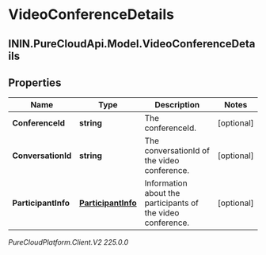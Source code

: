 # VideoConferenceDetails

## ININ.PureCloudApi.Model.VideoConferenceDetails

## Properties

|Name | Type | Description | Notes|
|------------ | ------------- | ------------- | -------------|
| **ConferenceId** | **string** | The conferenceId. | [optional] |
| **ConversationId** | **string** | The conversationId of the video conference. | [optional] |
| **ParticipantInfo** | [**ParticipantInfo**](ParticipantInfo) | Information about the participants of the video conference. | [optional] |



_PureCloudPlatform.Client.V2 225.0.0_
